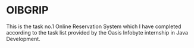 # OIBGRIP
This is the task no.1 Online Reservation System which I have completed according to the task list provided by the Oasis Infobyte internship in Java Development.
